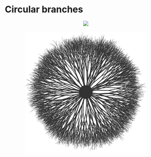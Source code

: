 # Circular branches

<p align="center">
  <a href="https://codesandbox.io/s/github/mhyfritz/generative-art-speedrun-examples/tree/master/14-branches-circular">
    <img src="https://codesandbox.io/static/img/play-codesandbox.svg">
  </a>
</p>

<p align="center">
  <img src="branches-circular.png" width="75%" />
</p>
